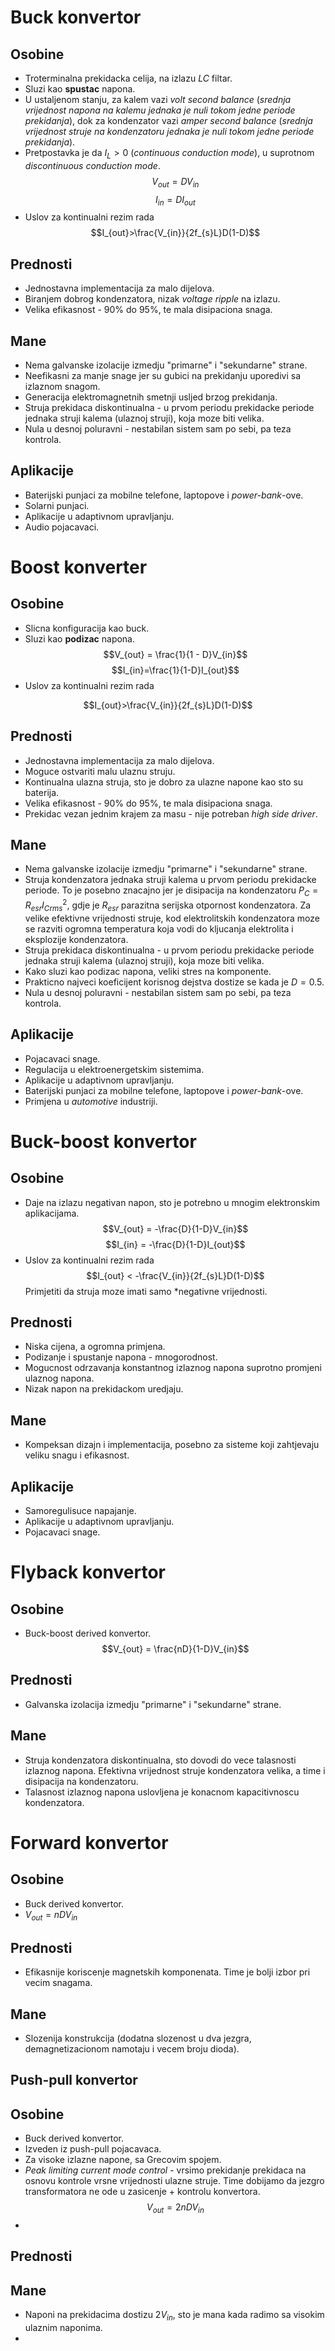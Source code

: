 # Buck konvertor 

## Osobine

- Troterminalna prekidacka celija, na izlazu $LC$ filtar.
- Sluzi kao **spustac** napona.
- U ustaljenom stanju, za kalem vazi *volt second balance* (*srednja vrijednost napona na kalemu jednaka je nuli tokom jedne periode prekidanja*), dok za kondenzator vazi *amper second balance* (*srednja vrijednost struje na kondenzatoru jednaka je nuli tokom jedne periode prekidanja*).
- Pretpostavka je da $I_L > 0$ (*continuous conduction mode*), u suprotnom *discontinuous conduction mode*.
$$V_{out} = DV_{in}$$$$I_{in} = DI_{out}$$
- Uslov za kontinualni rezim rada $$I_{out}>\frac{V_{in}}{2f_{s}L}D(1-D)$$
## Prednosti

- Jednostavna implementacija za malo dijelova.
- Biranjem dobrog kondenzatora, nizak *voltage ripple* na izlazu.
- Velika efikasnost - $90$% do $95$%, te mala disipaciona snaga.
## Mane

- Nema galvanske izolacije izmedju "primarne" i "sekundarne" strane.
- Neefikasni za manje snage jer su gubici na prekidanju uporedivi sa izlaznom snagom.
- Generacija elektromagnetnih smetnji usljed brzog prekidanja.
- Struja prekidaca diskontinualna - u prvom periodu prekidacke periode jednaka struji kalema (ulaznoj struji), koja moze biti velika.
- Nula u desnoj poluravni - nestabilan sistem sam po sebi, pa teza kontrola.
## Aplikacije

- Baterijski punjaci za mobilne telefone, laptopove i *power-bank*-ove.
- Solarni punjaci.
- Aplikacije u adaptivnom upravljanju.
- Audio pojacavaci.
# Boost konverter

## Osobine

- Slicna konfiguracija kao buck.
- Sluzi kao **podizac** napona.
$$V_{out} = \frac{1}{1 - D}V_{in}$$
$$I_{in}=\frac{1}{1-D}I_{out}$$
- Uslov za kontinualni rezim rada

$$I_{out}>\frac{V_{in}}{2f_{s}L}D(1-D)$$
## Prednosti

- Jednostavna implementacija za malo dijelova.
- Moguce ostvariti malu ulaznu struju.
- Kontinualna ulazna struja, sto je dobro za ulazne napone kao sto su baterija.
- Velika efikasnost - $90$% do $95$%, te mala disipaciona snaga.
- Prekidac vezan jednim krajem za masu - nije potreban *high side driver*.
## Mane

- Nema galvanske izolacije izmedju "primarne" i "sekundarne" strane.
- Struja kondenzatora jednaka struji kalema u prvom periodu prekidacke periode. To je posebno znacajno jer je disipacija na kondenzatoru $P_C = R_{esr}I^2_{Crms}$, gdje je $R_{esr}$ parazitna serijska otpornost kondenzatora. Za velike efektivne vrijednosti struje, kod elektrolitskih kondenzatora moze se razviti ogromna temperatura koja vodi do kljucanja elektrolita i eksplozije kondenzatora.
- Struja prekidaca diskontinualna - u prvom periodu prekidacke periode jednaka struji kalema (ulaznoj struji), koja moze biti velika.
- Kako sluzi kao podizac napona, veliki stres na komponente.
- Prakticno najveci koeficijent korisnog dejstva dostize se kada je $D=0.5$.
- Nula u desnoj poluravni - nestabilan sistem sam po sebi, pa teza kontrola.
## Aplikacije

- Pojacavaci snage.
- Regulacija u elektroenergetskim sistemima.
- Aplikacije u adaptivnom upravljanju.
- Baterijski punjaci za mobilne telefone, laptopove i *power-bank*-ove.
- Primjena u *automotive* industriji.

# Buck-boost konvertor

## Osobine

- Daje na izlazu negativan napon, sto je potrebno u mnogim elektronskim aplikacijama.
$$V_{out} = -\frac{D}{1-D}V_{in}$$
$$I_{in} = -\frac{D}{1-D}I_{out}$$
- Uslov za kontinualni rezim rada $$I_{out} < -\frac{V_{in}}{2f_{s}L}D(1-D)$$Primjetiti da struja moze imati samo *negativne vrijednosti.
## Prednosti

- Niska cijena, a ogromna primjena.
- Podizanje i spustanje napona - mnogorodnost.
- Mogucnost odrzavanja konstantnog izlaznog napona suprotno promjeni ulaznog napona.
- Nizak napon na prekidackom uredjaju.
## Mane

- Kompeksan dizajn i implementacija, posebno za sisteme koji zahtjevaju veliku snagu i efikasnost.
## Aplikacije

- Samoregulisuce napajanje.
- Aplikacije u adaptivnom upravljanju.
- Pojacavaci snage.
# Flyback konvertor

## Osobine

- Buck-boost derived konvertor.
$$V_{out} = \frac{nD}{1-D}V_{in}$$  
## Prednosti

- Galvanska izolacija izmedju "primarne" i "sekundarne" strane.
## Mane

- Struja kondenzatora diskontinualna, sto dovodi do vece talasnosti izlaznog napona. Efektivna vrijednost struje kondenzatora velika, a time i disipacija na kondenzatoru.
- Talasnost izlaznog napona uslovljena je konacnom kapacitivnoscu kondenzatora.
# Forward konvertor

## Osobine

- Buck derived konvertor.
- $V_{out} = nDV_{in}$
## Prednosti

- Efikasnije koriscenje magnetskih komponenata. Time je bolji izbor pri vecim snagama.
## Mane

- Slozenija konstrukcija (dodatna slozenost u dva jezgra, demagnetizacionom namotaju i vecem broju dioda).

## Push-pull konvertor

## Osobine

- Buck derived konvertor.
- Izveden iz push-pull pojacavaca.
- Za visoke izlazne napone, sa Grecovim spojem.
- *Peak limiting current mode control* - vrsimo prekidanje prekidaca na osnovu kontrole vrsne vrijednosti ulazne struje. Time dobijamo da jezgro transformatora ne ode u zasicenje + kontrolu konvertora. 
$$V_{out} = 2nDV_{in}$$
- 
## Prednosti

## Mane

- Naponi na prekidacima dostizu $2V_{in}$, sto je mana kada radimo sa visokim ulaznim naponima.
- 
